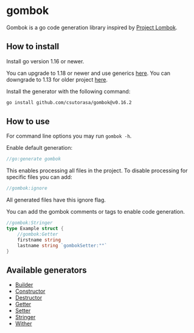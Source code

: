 # gombok

Gombok is a go code generation library inspired by [Project Lombok](https://projectlombok.org/).

## How to install

Install go version 1.16 or newer.

You can upgrade to 1.18 or newer and use generics [here](https://github.com/csutorasa/gombok).
You can downgrade to 1.13 for older project [here](https://github.com/csutorasa/gombok/tree/1.13).

Install the generator with the following command:

```bash
go install github.com/csutorasa/gombok@v0.16.2
```

## How to use

For command line options you may run `gombok -h`.

Enable default generation:

```go
//go:generate gombok
```

This enables processing all files in the project. To disable processing for specific files you can add:

```go
//gombok:ignore
```

All generated files have this ignore flag.


You can add the gombok comments or tags to enable code generation.

```go
//gombok:Stringer
type Example struct {
    //gombok:Getter
    firstname string
    lastname string `gombokSetter:""`
}
```

## Available generators

- [Builder](docs/builder.md)
- [Constructor](docs/constructor.md)
- [Destructor](docs/destructor.md)
- [Getter](docs/getter.md)
- [Setter](docs/setter.md)
- [Stringer](docs/stringer.md)
- [Wither](docs/wither.md)
